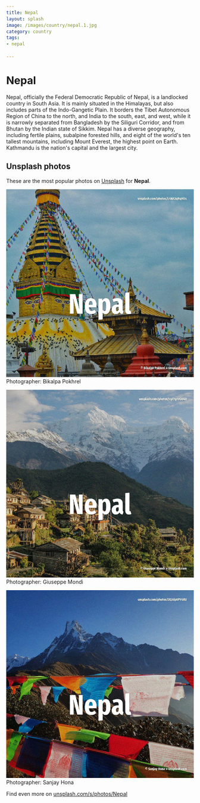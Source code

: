 ```yaml
---
title: Nepal
layout: splash
image: /images/country/nepal.1.jpg
category: country
tags:
- nepal

---
```

# Nepal

Nepal, officially the Federal Democratic Republic of Nepal, is a landlocked country in South Asia. It is mainly situated in the Himalayas, but also includes parts of the Indo-Gangetic Plain. It borders the Tibet Autonomous Region of China to the north, and India to the south, east, and  west, while it is narrowly separated from Bangladesh by the Siliguri Corridor, and from Bhutan by  the Indian state of Sikkim. Nepal has a diverse geography, including fertile plains, subalpine forested hills, and eight of the  world's ten tallest mountains, including Mount Everest, the highest point on Earth. Kathmandu is the nation's capital and the largest city. 

 
## Unsplash photos
These are the most popular photos on [Unsplash](https://unsplash.com) for **Nepal**.
 
![Nepal](/images/country/nepal.1.jpg)
Photographer:  Bikalpa Pokhrel
 
![Nepal](/images/country/nepal.2.jpg)
Photographer:  Giuseppe Mondì
 
![Nepal](/images/country/nepal.3.jpg)
Photographer:  Sanjay Hona
 
Find even more on [unsplash.com/s/photos/Nepal](https://unsplash.com/s/photos/Nepal)
 
